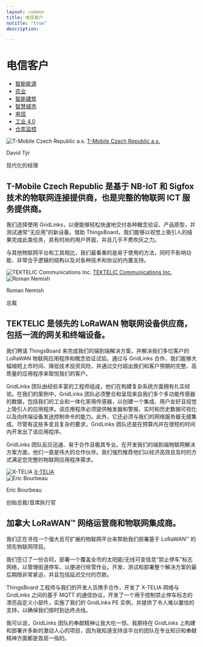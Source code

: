 ```yaml
---
layout: common
title: 电信客户
notitle: "true"
description:

---
```


<h1 class="mainTitle telecom">电信客户</h1>

<nav class="customers-nav">
    <ul>
        <li>
            <a href="/industries/smart-energy/">智能能源</a>
        </li>
        <li>
            <a href="/industries/agriculture/">农业</a>
        </li>
        <li>
            <a href="/industries/smart-buildings/">智能建筑</a>
        </li>
        <li>
            <a href="/industries/smart-city/">智慧城市</a>
        </li>
        <li>
            <a href="/industries/telecom/" class="active">电信</a>
        </li>
        <li>
            <a href="/industries/industry40/">工业 4.0</a>
        </li>
        <li>
            <a href="/industries/warehouse-monitoring/">仓库监控</a>
        </li>
    </ul>
</nav>

<div class="customer-block">
    <div class="customer-company">
        <img class="customer-logo" src="/images/customers/tmobile.png" alt="T-Mobile Czech Republic a.s.">
        <a class="outlink" href="https://t-mobile.cz/"> T-Mobile Czech Republic a.s. </a>
    </div>
    <div class="customer-content">
        <div class="person-container">
            <div class="person-title">
                <p class="person-name"> David Týr </p>
                <p class="person-position"> 现代化的经理 </p>
            </div>
        </div>
        <h2>
            T-Mobile Czech Republic 是基于 NB-IoT 和 Sigfox 技术的物联网连接提供商，也是完整的物联网 ICT 服务提供商。
        </h2>
        <p>
            我们选择使用 GridLinks，以便能够轻松快速地交付各种概念验证、产品原型，并测试通常“无应用”的新设备。借助 ThingsBoard，我们能够以视觉上吸引人的结果完成此类任务，具有时尚的用户界面，并且几乎不费吹灰之力。
        </p>
        <p>
            与其他物联网平台和工具相比，我们最看重的是易于使用的方法，同时不影响功能、非常合乎逻辑的结构以及对各种技术和协议的内置支持。
        </p>
    </div>
</div>

<div class="customer-block">
    <div class="customer-company">
        <img class="customer-logo" src="/images/customers/tektelic.png" alt="TEKTELIC Communications Inc.">
        <a class="outlink" href="https://tektelic.com/"> TEKTELIC Communications Inc. </a>
    </div>
    <div class="customer-content">
        <div class="person-container">
            <img class="person-logo" src="/images/customers/tektelic-person.png" alt="Roman Nemish">
            <div class="person-title">
                <p class="person-name"> Roman Nemish </p>
                <p class="person-position"> 总裁 </p>
            </div>
        </div>
        <h2>
            TEKTELIC 是领先的 LoRaWAN 物联网设备供应商，包括一流的网关和终端设备。
        </h2>
        <p>
            我们聘请 ThingsBoard 来完成我们的端到端解决方案，并解决我们多位客户的 LoRaWAN 物联网应用程序和概念验证试验。通过与 GridLinks 合作，我们能够大幅缩短上市时间、降低技术投资风险，并通过交付超出我们和客户预期的完整、高质量的应用程序来取悦我们的客户。
        </p>
        <p>
            GridLinks 团队由经验丰富的工程师组成，他们在构建复杂系统方面拥有扎实经验。在我们的案例中，GridLinks 团队必须整合和呈现来自我们多个多功能传感器的数据，包括我们的工业和一体化家用传感器，以创建一个集成、用户友好且视觉上吸引人的应用程序。该应用程序必须提供触发器和警报、实时和历史数据可视化以及向终端设备发送控制命令的能力。此外，它还必须与我们的网络服务器无缝集成。尽管有这些多变且复杂的要求，GridLinks 团队还是在预算内并在很短的时间内开发出了该应用程序。
        </p>
        <p>
            GridLinks 团队反应迅速、易于合作且极其专业。在开发我们的端到端物联网解决方案方面，他们一直是伟大的合作伙伴。我们强烈推荐他们以经济高效且及时的方式满足您完整的物联网应用程序需求。
        </p>
    </div>
</div>

<div class="customer-block">
    <div class="customer-company">
        <img class="customer-logo" src="/images/customers/x-telia.png" alt="X-TELIA">
        <a class="outlink" href="https://en.x-telia.com/"> X-TELIA </a>
    </div>
    <div class="customer-content">
        <div class="person-container">
            <img class="person-logo" src="/images/customers/x-telia-person.jpg" alt="Eric Bourbeau">
            <div class="person-title">
                <p class="person-name"> Eric Bourbeau </p>
                <p class="person-position"> 创始总裁/首席执行官 </p>
            </div>
        </div>
        <h2>
            加拿大 LoRaWAN™ 网络运营商和物联网集成商。
        </h2>
        <p>
            我们正在寻找一个强大且可扩展的物联网平台来帮助我们部署基于 LoRaWAN™ 的领先物联网项目。
        </p>
        <p>
            我们签订了一份合同，部署一个覆盖全市的太阳能/无线可变信息“禁止停车”标志网络，以管理街道停车，以便进行除雪作业。开发、测试和部署整个解决方案的最后期限非常紧迫，并且包括延迟交付的罚款。
        </p>
        <p>
            ThingsBoard 工程师与我们的开发人员携手合作，开发了 X-TELIA 网络与 GridLinks 之间的基于 MQTT 的通信协议，开发了一个用于控制禁止停车标志的漂亮自定义小部件，实施了我们的 GridLinks PE 实例，并提供了令人难以置信的支持，以确保我们按时到达终点线。
        </p>
        <p>
            我可以说，GridLinks 团队的奉献精神让我大吃一惊。我期待在 GridLinks 上构建和部署许多新的激动人心的项目，因为我知道支持该平台的团队在专业知识和奉献精神方面都是首屈一指的。
        </p>
    </div>
</div>